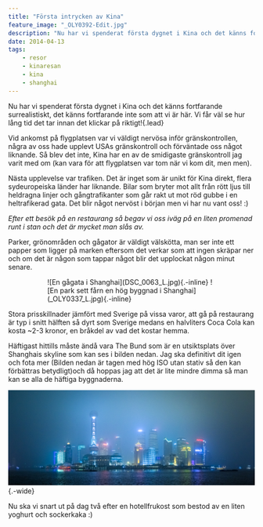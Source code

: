 ```yaml
---
title: "Första intrycken av Kina"
feature_image: "_OLY0392-Edit.jpg"
description: "Nu har vi spenderat första dygnet i Kina och det känns fortfarande surrealistiskt, det känns fortfarande inte som att vi är här. Vi får väl…"
date: 2014-04-13
tags:
    - resor
    - kinaresan
    - kina
    - shanghai
---
```


Nu har vi spenderat första dygnet i Kina och det känns fortfarande surrealistiskt, det känns fortfarande inte som att vi är här. Vi får väl se hur lång tid det tar innan det klickar på riktigt!{.lead}

Vid ankomst på flygplatsen var vi väldigt nervösa inför gränskontrollen, några av oss hade upplevt USAs gränskontroll och förväntade oss något liknande. Så blev det inte, Kina har en av de smidigaste gränskontroll jag varit med om (kan vara för att flygplatsen var tom när vi kom dit, men men).

Nästa upplevelse var trafiken. Det är inget som är unikt för Kina direkt, flera sydeuropeiska länder har liknande. Bilar som bryter mot allt från rött ljus till heldragna linjer och gångtrafikanter som går rakt ut mot röd gubbe i en heltrafikerad gata. Det blir något nervöst i början men vi har nu vant oss! :)

_Efter ett besök på en restaurang så begav vi oss iväg på en liten promenad runt i stan och det är mycket man slås av._

Parker, grönområden och gågator är väldigt välskötta, man ser inte ett papper som ligger på marken eftersom det verkar som att ingen skräpar ner och om det är någon som tappar något blir det upplockat någon minut senare.

<figure class="gallery -wide">
	<figure class="gallery-row">
		![En gågata i Shanghai](DSC_0063_L.jpg){.-inline}
		![En park sett fårn en hög byggnad i Shanghai](_OLY0337_L.jpg){.-inline}
	</figure>
</figure>

Stora prisskillnader jämfört med Sverige på vissa varor, att gå på restaurang är typ i snitt hälften så dyrt som Sverige medans en halvliters Coca Cola kan kosta ~2-3 kronor, en bråkdel av vad det kostar hemma.

Häftigast hittills måste ändå vara The Bund som är en utsiktsplats över Shanghais skyline som kan ses i bilden nedan. Jag ska definitivt dit igen och fota mer (Bilden nedan är tagen med hög ISO utan stativ så den kan förbättras betydligt)och då hoppas jag att det är lite mindre dimma så man kan se alla de häftiga byggnaderna.

![En disig bild av Shanghai sett från the Bund. Det blåa ljuset lyser upp all dimma i ett mjukt blått sken.](_OLY0392-Edit.jpg "Shanghai Skyline at Night"){.-wide}

Nu ska vi snart ut på dag två efter en hotellfrukost som bestod av en liten yoghurt och sockerkaka :)
